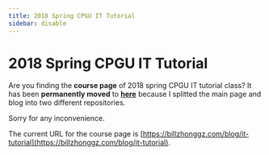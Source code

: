 ```yaml
---
title: 2018 Spring CPGU IT Tutorial
sidebar: disable
---
```


# 2018 Spring CPGU IT Tutorial

Are you finding the **course page** of 2018 spring CPGU IT tutorial class? It has been **permanently moved** to [**here**](https://billzhonggz.com/blog/it-tutorial) because I splitted the main page and blog into two different repositories.

Sorry for any inconvenience.

The current URL for the course page is [https://billzhonggz.com/blog/it-tutorial](https://billzhonggz.com/blog/it-tutorial).